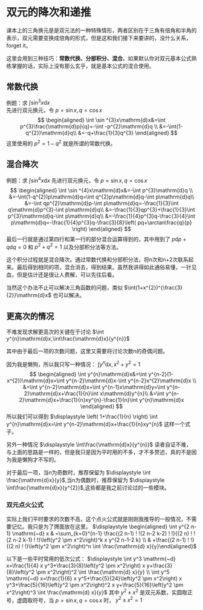# 双元的降次和递推
课本上的三角换元是是双元法的一种特殊情形，两者区别在于三角有倍角和半角的表示，双元需要变换成倍角的形式，但是这和我们接下来要讲的，没什么关系，forget it。

这里会用到三种技巧：**常数代换、分部积分、混合**。如果默认你对双元基本公式熟练掌握的话，实际上没有那么玄乎，就是基本公式的混合使用。

## 常数代换
例题：求 $\displaystyle \int \sin^{3}x\mathrm{d}x$  
先进行双元换元，令 $p=\sin x,q=\cos x$
$$
\begin{aligned}
\int \sin ^{3}x\mathrm{d}x&=\int p^{3}\frac{\mathrm{d}p}{q}=-\int -p^{2}\mathrm{d}q \\
&=-\int(1-q^{2})\mathrm{d}q\\
&=-q+\frac{1}{3}q^{3}
\end{aligned}
$$
这里使用的 $p^{2}=1-q^{2}$ 就是所谓的常数代换。

## 混合降次
例题：求 $\displaystyle \int \sin ^{4} x\mathrm{d}x$
先进行双元换元，令 $p=\sin x,q=\cos x$
$$
\begin{aligned}
\int \sin ^{4}x\mathrm{d}x&=-\int p^{3}\mathrm{d}q \\
&=-\int(1-q^{2})p\mathrm{d}q=\int q^{2}p\mathrm{d}q-\int p\mathrm{d}q\\
&=-\int qp^{2}\mathrm{d}p-\int p\mathrm{d}q=-\frac{1}{3}\int q\mathrm{d}p^{3}-\int p\mathrm{d}q\\
&=-\frac{1}{3}qp^{3}+\frac{1}{3}\int p^{3}\mathrm{d}q-\int p\mathrm{d}q\\
&=-\frac{1}{4}p^{3}q-\frac{3}{4}\int p\mathrm{d}q=-\frac{1}{4}p^{3}q-\frac{3}{8}\left( pq+\arctan\frac{q}{p} \right) 
\end{aligned}
$$
最后一行就是通过第四行和第一行的部分混合运算得到的，其中用到了 $p\mathrm{d}p+q\mathrm{d}q=0$ 和 $p^{2}+q^{2}=1$ 以及分部积分法等方法。

这个积分过程就是混合降次。通过常数代换和分部积分法，将n次和n+2次联系起来。最后得到相同的项，混合消去，得到结果。虽然我讲得如此通俗易懂，一针见血，但是估计还是很让人费解，可以先往后看。

当然这个办法不止可以解决三角函数的问题，类似 $\int(1+x^{2})^{\frac{3}{2}}\mathrm{d}x$ 也可以解决。

## 更高次的情况
不难发现求解更高次的关键在于讨论 $\int y^{n}\mathrm{d}x,\int\frac{\mathrm{d}x}{y^{n}}$

其中由于最后一项的次数问题，这里又需要将讨论次数n的奇偶问题。

因为我是懒狗，所以我只写一种情况： $\displaystyle \int y^{n}\mathrm{d}x,x^{2}+y^{2}=1$
$$
\begin{aligned}
\int y^{n}\mathrm{d}x&=\int y^{n-2}(1-x^{2})\mathrm{d}x=\int y^{n-2}\mathrm{d}x-\int y^{n-2}x^{2}\mathrm{d}x \\
&=\int y^{n-2}\mathrm{d}x+\int y^{n-1}x\mathrm{d}y=\int y^{n-2}\mathrm{d}x+\frac{1}{n}\int x\mathrm{d}y^{n}\\
&=\int y^{n-2}\mathrm{d}x+\frac{1}{n}xy^{n}-\frac{1}{n}\int y^{n}\mathrm{d}x
\end{aligned}
$$
所以我们可以得到 $\displaystyle \left( 1+\frac{1}{n} \right) \int y^{n}\mathrm{d}x=\int y^{n-2}\mathrm{d}x+\frac{1}{n}xy^{n}$ 这样一个式子。

另外一种情况 $\displaystyle \int\frac{\mathrm{d}x}{y^{n}}$ 读者自证不难，与上面的思路是一样的，但是我只是因为平时用的不多，才不多赘述，真的不是因为我是懒狗才不写的。

对于最后一项，当n为奇数时，推荐保留为 $\displaystyle \int \frac{\mathrm{d}x}{y}$,当n为偶数时，推荐保留为 $\displaystyle \int\frac{\mathrm{d}x}{y^{2}}$,这些都是我之前讨论过的一些模块。

### 双元点火公式
实际上我们平时要求的次数不高，这个点火公式就是刚刚我推导的一般情况，不需要记忆。我只是为了牌面放在这里。
$\displaystyle \begin{aligned} \int y^{2 n-1} \mathrm{~d} x & =\sum_{k=0}^{n-1} \frac{(2 n-1) ! !(2 n-2 k-2) ! !}{(2 n) ! !(2 n-2 k-1) ! !}\left(y^2 \pm x^2\right)^k x y^{2 n-1-2 k} \\ & +\frac{(2 n-1) ! !}{(2 n) ! !}\left(y^2 \pm x^2\right)^n \int \frac{\mathrm{d} x}{y}\end{aligned}$

以下是一些平时常用的低次公式：
$\displaystyle \int y^3 \mathrm{~d} x=\frac{1}{4} x y^3+\frac{3}{8}\left(y^2 \pm x^2\right) x y+\frac{3}{8}\left(y^2 \pm x^2\right)^2 \int \frac{\mathrm{d} x}{y} \\ \int y^5 \mathrm{~d} x=\frac{1}{6} x y^5+\frac{5}{24}\left(y^2 \pm x^2\right) x y^3+\frac{5}{16}\left(y^2 \pm x^2\right)^2 x y+\frac{5}{16}\left(y^2 \pm x^2\right)^3 \int \frac{\mathrm{d} x}{y}$
其中 $y^{2}\pm x^{2}$ 是双元系数，实圆取正号，虚圆取符号，当 $p=\sin x,q=\cos x$ 时， $y^{2}\pm x^{2}=1$